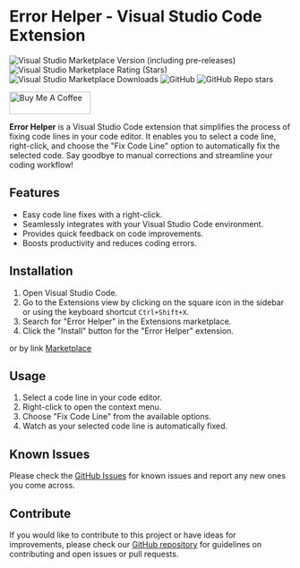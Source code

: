 # Error Helper - Visual Studio Code Extension
![Visual Studio Marketplace Version (including pre-releases)](https://img.shields.io/visual-studio-marketplace/v/FoPPi.errorhelper)
![Visual Studio Marketplace Rating (Stars)](https://img.shields.io/visual-studio-marketplace/stars/FoPPi.errorhelper)
![Visual Studio Marketplace Downloads](https://img.shields.io/visual-studio-marketplace/d/FoPPi.errorhelper)
![GitHub](https://img.shields.io/github/license/FoPPi/ErrorHelper)
![GitHub Repo stars](https://img.shields.io/github/stars/FoPPi/ErrorHelper)

<a href="https://www.buymeacoffee.com/FoPPi" target="_blank"><img src="https://cdn.buymeacoffee.com/buttons/v2/default-blue.png" alt="Buy Me A Coffee" style="height: 40px !important;width: 145px !important;" ></a>

**Error Helper** is a Visual Studio Code extension that simplifies the process of fixing code lines in your code editor. It enables you to select a code line, right-click, and choose the "Fix Code Line" option to automatically fix the selected code. Say goodbye to manual corrections and streamline your coding workflow!

## Features

- Easy code line fixes with a right-click.
- Seamlessly integrates with your Visual Studio Code environment.
- Provides quick feedback on code improvements.
- Boosts productivity and reduces coding errors.

## Installation

1. Open Visual Studio Code.
2. Go to the Extensions view by clicking on the square icon in the sidebar or using the keyboard shortcut `Ctrl+Shift+X`.
3. Search for "Error Helper" in the Extensions marketplace.
4. Click the "Install" button for the "Error Helper" extension.

or by link [Marketplace](https://marketplace.visualstudio.com/items?itemName=FoPPi.errorhelper)

## Usage

1. Select a code line in your code editor.
2. Right-click to open the context menu.
3. Choose "Fix Code Line" from the available options.
4. Watch as your selected code line is automatically fixed.

## Known Issues

Please check the [GitHub Issues](https://github.com/FoPPi/ErrorHelper/issues) for known issues and report any new ones you come across.

## Contribute

If you would like to contribute to this project or have ideas for improvements, please check our [GitHub repository](https://github.com/FoPPi/ErrorHelper) for guidelines on contributing and open issues or pull requests.
